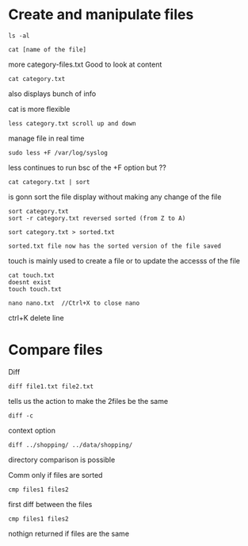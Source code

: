 # Create and manipulate files

    ls -al

    cat [name of the file]

more category-files.txt
Good to look at content

    cat category.txt
also displays bunch of info

cat is more flexible


    less category.txt scroll up and down

manage file in real time

    sudo less +F /var/log/syslog

less continues to run bsc of the +F option but ??

    cat category.txt | sort

is gonn sort the file display without making any change of the file

    sort category.txt
    sort -r category.txt reversed sorted (from Z to A)

    sort category.txt > sorted.txt 

    sorted.txt file now has the sorted version of the file saved

touch is mainly used to create a file or to update the accesss of the file


    cat touch.txt
    doesnt exist
    touch touch.txt

    nano nano.txt  //Ctrl+X to close nano

ctrl+K delete line

# Compare files 
Diff


    diff file1.txt file2.txt

tells us the action to make the 2files be the same

    diff -c 

context option

    diff ../shopping/ ../data/shopping/

directory comparison is possible

Comm
only if files are sorted

    cmp files1 files2

first diff between the files

    cmp files1 files2

nothign returned if files are the same
